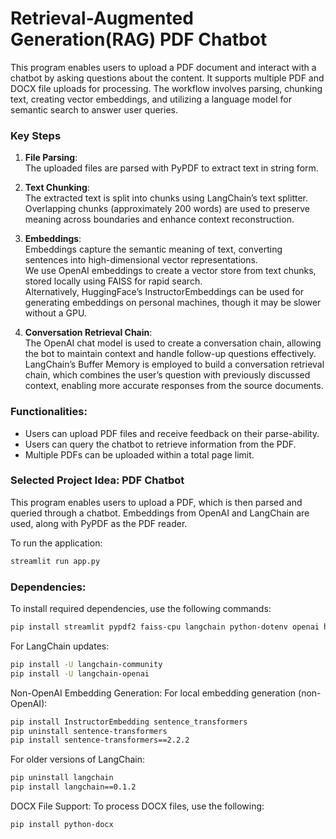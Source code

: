 # Retrieval-Augmented Generation(RAG) PDF Chatbot

This program enables users to upload a PDF document and interact with a chatbot by asking questions about the content. 
It supports multiple PDF and DOCX file uploads for processing. 
The workflow involves parsing, chunking text, creating vector embeddings, 
and utilizing a language model for semantic search to answer user queries.

### Key Steps

1. **File Parsing**:  
The uploaded files are parsed with PyPDF to extract text in string form.

2. **Text Chunking**:  
The extracted text is split into chunks using LangChain’s text splitter. Overlapping chunks (approximately 200 words) are used to preserve meaning across boundaries and enhance context reconstruction.

3. **Embeddings**:  
Embeddings capture the semantic meaning of text, converting sentences into high-dimensional vector representations.  
We use OpenAI embeddings to create a vector store from text chunks, stored locally using FAISS for rapid search.  
Alternatively, HuggingFace’s InstructorEmbeddings can be used for generating embeddings on personal machines, though it may be slower without a GPU.

4. **Conversation Retrieval Chain**:  
The OpenAI chat model is used to create a conversation chain, allowing the bot to maintain context and handle follow-up questions effectively.  
LangChain’s Buffer Memory is employed to build a conversation retrieval chain, which combines the user’s question with previously discussed context, enabling more accurate responses from the source documents.

### Functionalities:
- Users can upload PDF files and receive feedback on their parse-ability.
- Users can query the chatbot to retrieve information from the PDF.
- Multiple PDFs can be uploaded within a total page limit.

### Selected Project Idea: PDF Chatbot

This program enables users to upload a PDF, which is then parsed and queried through a chatbot. 
Embeddings from OpenAI and LangChain are used, along with PyPDF as the PDF reader.

To run the application:
```bash
streamlit run app.py
```

### Dependencies:

To install required dependencies, use the following commands:

```bash
pip install streamlit pypdf2 faiss-cpu langchain python-dotenv openai huggingface_hub
```


For LangChain updates:

```bash
pip install -U langchain-community
pip install -U langchain-openai
```

Non-OpenAI Embedding Generation:
For local embedding generation (non-OpenAI):

```bash
pip install InstructorEmbedding sentence_transformers
pip uninstall sentence-transformers
pip install sentence-transformers==2.2.2
```

For older versions of LangChain:

```bash
pip uninstall langchain  
pip install langchain==0.1.2
```

DOCX File Support:
To process DOCX files, use the following:

```bash
pip install python-docx
```